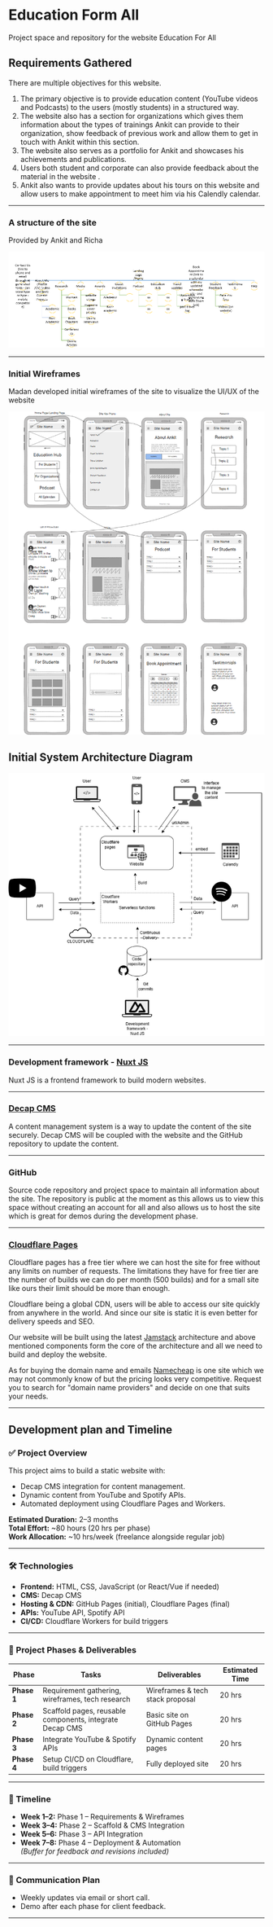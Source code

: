 # Education Form All

Project space and repository for the website Education For All

## Requirements Gathered

There are multiple objectives for this website.

1. The primary objective is to provide education content (YouTube videos and Podcasts) to the users (mostly students) in a structured way.
2. The website also has a section for organizations which gives them information about the types of trainings Ankit can provide to their organization, show feedback of previous work and allow them to get in touch with Ankit within this section.
3. The website also serves as a portfolio for Ankit and showcases his achievements and publications.
4. Users both student and corporate can also provide feedback about the material in the website .
5. Ankit also wants to provide updates about his tours on this website and allow users to make appointment to meet him via his Calendly calendar.

---

### A structure of the site

Provided by Ankit and Richa

![Website structure](docs/images/website-structure.png)

---

### Initial Wireframes

Madan developed initial wireframes of the site to visualize the UI/UX of the website

![Initial wireframes](docs/images/initial-wireframes.png)

## Initial System Architecture Diagram

![System Architecture Diagram](docs/images/educationforall.drawio.png)

---

### Development framework - [Nuxt JS](https://nuxt.com/)

Nuxt JS is a frontend framework to build modern websites.

---

### [Decap CMS](https://decapcms.org/)

A content management system is a way to update the content of the site securely. Decap CMS will be coupled with the website and the GitHub repository to update the content.

---

### GitHub

Source code repository and project space to maintain all information about the site. The repository is public at the moment as this allows us to view this space without creating an account for all and also allows us to host the site which is great for demos during the development phase.

---

### [Cloudflare Pages](https://pages.cloudflare.com/)

Cloudflare pages has a free tier where we can host the site for free without any limits on number of requests. The limitations they have for free tier are the number of builds we can do per month (500 builds) and for a small site like ours their limit should be more than enough.

Cloudflare being a global CDN, users will be able to access our site quickly from anywhere in the world. And since our site is static it is even better for delivery speeds and SEO.

Our website will be built using the latest [Jamstack](https://jamstack.org/) architecture and above mentioned components form the core of the architecture and all we need to build and deploy the website.

As for buying the domain name and emails [Namecheap](https://www.namecheap.com/) is one site which we may not commonly know of but the pricing looks very competitive. Request you to search for "domain name providers" and decide on one that suits your needs.

---

## Development plan and Timeline

### ✅ Project Overview

This project aims to build a static website with:

- Decap CMS integration for content management.
- Dynamic content from YouTube and Spotify APIs.
- Automated deployment using Cloudflare Pages and Workers.

**Estimated Duration:** 2–3 months  
**Total Effort:** ~80 hours (20 hrs per phase)  
**Work Allocation:** ~10 hrs/week (freelance alongside regular job)

---

### 🛠 Technologies

- **Frontend:** HTML, CSS, JavaScript (or React/Vue if needed)
- **CMS:** Decap CMS
- **Hosting & CDN:** GitHub Pages (initial), Cloudflare Pages (final)
- **APIs:** YouTube API, Spotify API
- **CI/CD:** Cloudflare Workers for build triggers

---

### 📂 Project Phases & Deliverables

| Phase | Tasks | Deliverables | Estimated Time |
|-------|-------|-------------|----------------|
| **Phase 1** | Requirement gathering, wireframes, tech research | Wireframes & tech stack proposal | 20 hrs |
| **Phase 2** | Scaffold pages, reusable components, integrate Decap CMS | Basic site on GitHub Pages | 20 hrs |
| **Phase 3** | Integrate YouTube & Spotify APIs | Dynamic content pages | 20 hrs |
| **Phase 4** | Setup CI/CD on Cloudflare, build triggers | Fully deployed site | 20 hrs |

---

### 📅 Timeline

- **Week 1–2:** Phase 1 – Requirements & Wireframes  
- **Week 3–4:** Phase 2 – Scaffold & CMS Integration  
- **Week 5–6:** Phase 3 – API Integration  
- **Week 7–8:** Phase 4 – Deployment & Automation  
*(Buffer for feedback and revisions included)*

---

### 🔄 Communication Plan

- Weekly updates via email or short call.
- Demo after each phase for client feedback.

---
